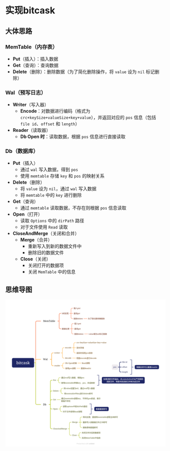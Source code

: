 # 实现bitcask
## 大体思路
###  **MemTable**（内存表）
   - **Put**（插入）：插入数据
   - **Get**（查询）：查询数据
   - **Delete**（删除）：删除数据（为了简化删除操作，将 `value` 设为 `nil` 标记删除）

### **Wal**（预写日志）
   - **Writer**（写入器）
     - **Encode**：对数据进行编码（格式为 `crc+keySize+valueSize+key+value`），并返回对应的 `pos` 信息（包括 `file id`、`offset` 和 `length`）
   - **Reader**（读取器）
     - **Db Open 时**：读取数据，根据 `pos` 信息进行直接读取

### **Db**（数据库）
   - **Put**（插入）
     - 通过 `wal` 写入数据，得到 `pos`
     - 使用 `memtable` 存储 `key` 和 `pos` 的映射关系
   - **Delete**（删除）
     - 将 `value` 设为 `nil`，通过 `wal` 写入数据
     - 将 `memtable` 中的 `key` 进行删除
   - **Get**（查询）
     - 通过 `memtable` 读取数据，不存在则根据 `pos` 信息读取
   - **Open**（打开）
     - 读取 `Options` 中的 `dirPath` 路径
     - 对于文件使用 `Read` 读取
   - **CloseAndMerge**（关闭和合并）
     - **Merge**（合并）
       - 重新写入到新的数据文件中
       - 删除旧的数据文件
     - **Close**（关闭）
       - 关闭打开的数据项
       - 关闭 `MemTable` 中的信息
## 思维导图
![思维导图](./asserts/bitcask.png)